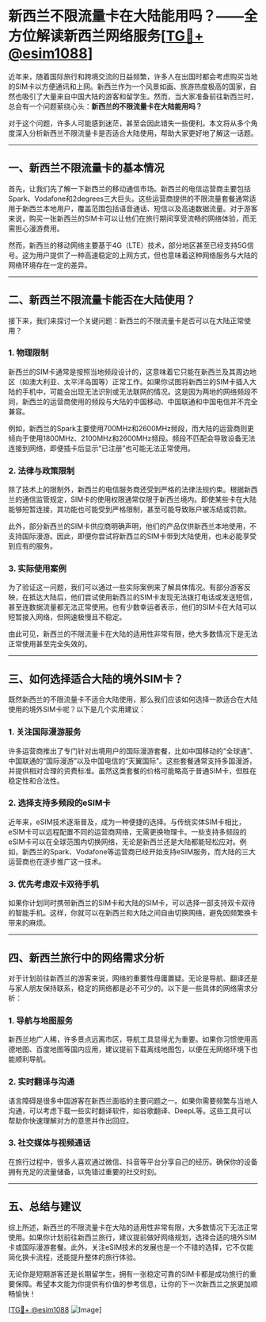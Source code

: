 # 新西兰不限流量卡在大陆能用吗？——全方位解读新西兰网络服务[[TG💪+ @esim1088](https://t.me/s/esim1088)]

近年来，随着国际旅行和跨境交流的日益频繁，许多人在出国时都会考虑购买当地的SIM卡以方便通讯和上网。新西兰作为一个风景如画、旅游热度极高的国家，自然也吸引了大量来自中国大陆的游客和留学生。然而，当大家准备前往新西兰时，总会有一个问题萦绕心头：**新西兰的不限流量卡在大陆能用吗？**

对于这个问题，许多人可能感到迷茫，甚至会因此错失一些便利。本文将从多个角度深入分析新西兰不限流量卡是否适合大陆使用，帮助大家更好地了解这一话题。

---

## 一、新西兰不限流量卡的基本情况

首先，让我们先了解一下新西兰的移动通信市场。新西兰的电信运营商主要包括Spark、Vodafone和2degrees三大巨头。这些运营商提供的不限流量套餐通常适用于新西兰本地用户，覆盖范围包括语音通话、短信以及高速数据流量。对于游客来说，购买一张新西兰的SIM卡可以让他们在旅行期间享受流畅的网络体验，而无需担心漫游费用。

然而，新西兰的移动网络主要基于4G（LTE）技术，部分地区甚至已经支持5G信号。这为用户提供了一种高速稳定的上网方式，但也意味着这种网络服务与大陆的网络环境存在一定的差异。

---

## 二、新西兰不限流量卡能否在大陆使用？

接下来，我们来探讨一个关键问题：新西兰的不限流量卡是否可以在大陆正常使用？

### 1. **物理限制**
新西兰的SIM卡通常是按照当地频段设计的，这意味着它只能在新西兰及其周边地区（如澳大利亚、太平洋岛国等）正常工作。如果你试图将新西兰的SIM卡插入大陆的手机中，可能会出现无法识别或无法联网的情况。这是因为两地的网络频段不同，新西兰的运营商使用的频段与大陆的中国移动、中国联通和中国电信并不完全兼容。

例如，新西兰的Spark主要使用700MHz和2600MHz频段，而大陆的运营商则更倾向于使用1800MHz、2100MHz和2600MHz频段。频段不匹配会导致设备无法连接到网络，即便插卡后显示“已注册”也可能无法正常使用。

### 2. **法律与政策限制**
除了技术上的限制外，新西兰的电信服务商还受到严格的法律法规约束。根据新西兰的通信监管规定，SIM卡的使用权限通常仅限于新西兰境内。即使某些卡在大陆能够短暂连接，其功能也可能受到严格限制，甚至可能导致账户被冻结或罚款。

此外，部分新西兰的SIM卡供应商明确声明，他们的产品仅供新西兰本地使用，不支持国际漫游。因此，即便你尝试将新西兰的SIM卡带到大陆使用，也未必能享受到应有的服务。

### 3. **实际使用案例**
为了验证这一问题，我们可以通过一些实际案例来了解具体情况。有部分游客反映，在抵达大陆后，他们尝试使用新西兰的SIM卡发现无法拨打电话或发送短信，甚至连数据流量都无法正常使用。也有少数幸运者表示，他们的SIM卡在大陆可以短暂接入网络，但网速极慢且不稳定。

由此可见，新西兰的不限流量卡在大陆的适用性非常有限，绝大多数情况下是无法正常使用甚至完全失效的。

---

## 三、如何选择适合大陆的境外SIM卡？

既然新西兰的不限流量卡不适合大陆使用，那么我们应该如何选择一款适合在大陆使用的境外SIM卡呢？以下是几个实用建议：

### 1. **关注国际漫游服务**
许多运营商推出了专门针对出境用户的国际漫游套餐，比如中国移动的“全球通”、中国联通的“国际漫游”以及中国电信的“天翼国际”。这些套餐通常支持多国漫游，并提供相对合理的资费标准。虽然这类套餐的价格可能略高于普通SIM卡，但胜在稳定性和合法性。

### 2. **选择支持多频段的eSIM卡**
近年来，eSIM技术逐渐普及，成为一种便捷的选择。与传统实体SIM卡相比，eSIM卡可以远程配置不同的运营商网络，无需更换物理卡。一些支持多频段的eSIM卡可以在全球范围内切换网络，无论是新西兰还是大陆都能轻松应对。例如，新西兰的Spark、Vodafone等运营商已经开始支持eSIM服务，而大陆的三大运营商也在逐步推广这一技术。

### 3. **优先考虑双卡双待手机**
如果你计划同时携带新西兰的SIM卡和大陆的SIM卡，可以选择一部支持双卡双待的智能手机。这样，你就可以在新西兰和大陆之间自由切换网络，避免因频繁换卡带来的麻烦。

---

## 四、新西兰旅行中的网络需求分析

对于计划前往新西兰的游客来说，网络的重要性毋庸置疑。无论是导航、翻译还是与家人朋友保持联系，稳定的网络都是必不可少的。以下是一些具体的网络需求分析：

### 1. **导航与地图服务**
新西兰地广人稀，许多景点远离市区，导航工具显得尤为重要。如果你习惯使用高德地图、百度地图等国内应用，建议提前下载离线地图包，以便在无网络环境下也能顺利导航。

### 2. **实时翻译与沟通**
语言障碍是很多中国游客在新西兰面临的主要问题之一。如果你需要频繁与当地人沟通，可以考虑下载一些实时翻译软件，如谷歌翻译、DeepL等。这些工具可以帮助你快速理解对方的意思并作出回应。

### 3. **社交媒体与视频通话**
在旅行过程中，很多人喜欢通过微信、抖音等平台分享自己的经历。确保你的设备拥有充足的流量储备，以免错过重要的社交时刻。

---

## 五、总结与建议

综上所述，新西兰的不限流量卡在大陆的适用性非常有限，大多数情况下无法正常使用。如果你计划前往新西兰旅行，建议提前做好网络规划，选择合适的境外SIM卡或国际漫游套餐。此外，关注eSIM技术的发展也是一个不错的选择，它不仅能简化换卡流程，还能提升整体的旅行体验。

无论你是短期游客还是长期留学生，拥有一张稳定可靠的SIM卡都是成功旅行的重要保障。希望本文能为你提供有价值的参考信息，让你的下一次新西兰之旅更加顺畅愉快！

[[TG💪+ @esim1088](https://t.me/s/esim1088) ![Image](https://i.postimg.cc/4NQfJmqS/Snipaste-2025-05-13-00-14-12.png)]